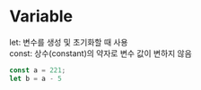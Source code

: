 # Variable

let: 변수를 생성 및 초기화할 때 사용 <br>
const: 상수(constant)의 약자로 변수 값이 변하지 않음

```js
const a = 221;
let b = a - 5
```
